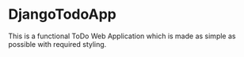 # DjangoTodoApp
This is a functional ToDo Web Application which is made as simple as possible with required styling.
